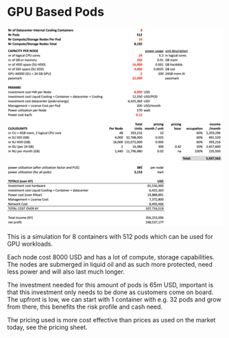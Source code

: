 # GPU Based Pods

![](img/sumlator_gpu_pods.png)

This is a simulation for 8 containers with 512 pods which can be used for GPU workloads.

Each node cost 8000 USD and has a lot of compute, storage capabilities. The nodes are submerged in liquid oil and as such more protected, need less power and will also last much longer.

The investment needed for this amount of pods is 65m USD, important is that this investment only needs to be done as customers come on board. The upfront is low, we can start with 1 container with e.g. 32 pods and grow from there, this benefits the risk profile and cash need.

The pricing used is more cost effective than prices as used on the market today, see the pricing sheet.

